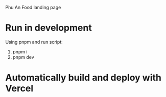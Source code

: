 Phu An Food landing page

# Run in development
Using pnpm and run script:
1. pnpm i
2. pnpm dev

# Automatically build and deploy with Vercel
